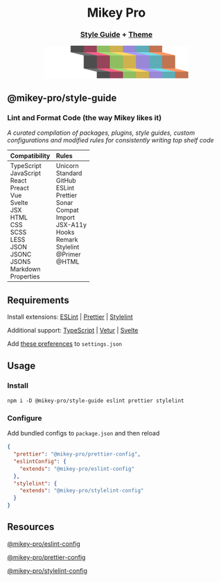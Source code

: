 <div width="100%" align="center">
  <h1>
    <b>Mikey Pro</b>
  </h1>
  <h3>
    <a href="https://github.com/mikey-pro/style-guide">Style Guide</a>
    +
    <a href="https://github.com/mikey-pro/theme">Theme</a>
  </h3>
  <a href="https://github.com/mikey-pro">
    <img src="img/mikey-pro-logo.svg" style="height: 75px" alt="Mikey Pro Logo" />
  </a>
  <br />
</div>

## **@mikey-pro/style-guide**

### Lint and Format Code (the way Mikey likes it)

_A curated compilation of packages, plugins, style guides, custom
configurations and modified rules for consistently writing top shelf code_

<table>
  <thead>
    <tr>
      <th align="left">Compatibility</a></th>
      <th align="left">Rules</a></th>
    </tr>
  </thead>
  <tbody>
    <tr>
      <td valign="top">
        TypeScript <br />
        JavaScript <br />
        React <br />
        Preact <br />
        Vue <br />
        Svelte<br />
        JSX <br />
        HTML <br />
        CSS <br />
        SCSS <br />
        LESS <br />
        JSON <br />
        JSONC <br />
        JSON5 <br />
        Markdown <br />
        Properties <br />
      </td>
      <td valign="top">
        Unicorn <br />
        Standard <br />
        GitHub <br />
        ESLint <br />
        Prettier <br />
        Sonar <br />
        Compat <br />
        Import <br />
        JSX-A11y <br />
        Hooks <br />
        Remark <br />
        Stylelint <br />
        @Primer <br />
        @HTML
      </td>
    </tr>
  </tbody>
</table>

## Requirements

Install extensions:
<a href="https://marketplace.visualstudio.com/items?itemName=dbaeumer.vscode-eslint">ESLint</a>
|
<a href="https://marketplace.visualstudio.com/items?itemName=esbenp.prettier-vscode">Prettier</a>
|
<a href="https://marketplace.visualstudio.com/items?itemName=stylelint.vscode-stylelint">Stylelint</a>

Additional support:
<a href="https://marketplace.visualstudio.com/items?itemName=stylelint.vscode-stylelint">TypeScript</a>
|
<a href="https://marketplace.visualstudio.com/items?itemName=octref.vetur">Vetur</a>
|
<a href="https://marketplace.visualstudio.com/items?itemName=svelte.svelte-vscode">Svelte</a>

Add
<a href="https://github.com/mikey-pro/style-guide/blob/main/vscode-settings.json">these
preferences</a> to `settings.json`

## Usage

### Install

```shell
npm i -D @mikey-pro/style-guide eslint prettier stylelint
```

### Configure

Add bundled configs to `package.json` and then reload

```json
{
  "prettier": "@mikey-pro/prettier-config",
  "eslintConfig": {
    "extends": "@mikey-pro/eslint-config"
  },
  "stylelint": {
    "extends": "@mikey-pro/stylelint-config"
  }
}
```

## Resources

[@mikey-pro/eslint-config](https://github.com/mikey-pro/eslint-config)

[@mikey-pro/prettier-config](https://github.com/mikey-pro/prettier-config)

[@mikey-pro/stylelint-config](https://github.com/mikey-pro/stylelint-config)
